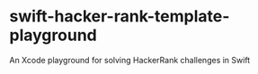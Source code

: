 # swift-hacker-rank-template-playground
An Xcode playground for solving HackerRank challenges in Swift
